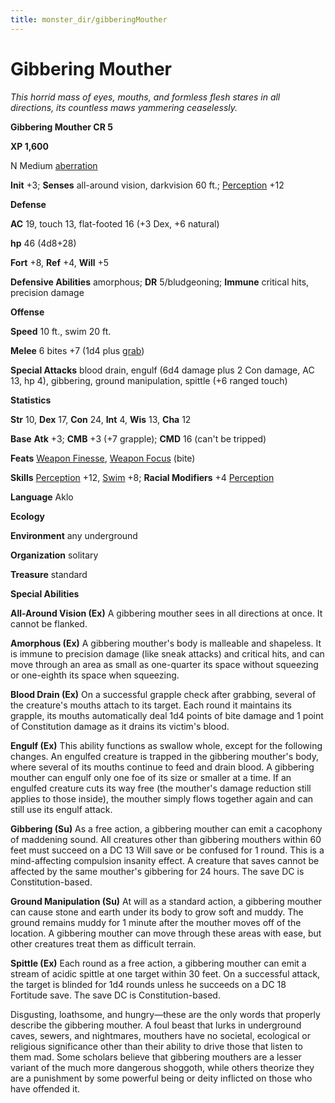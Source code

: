 ```yaml
---
title: monster_dir/gibberingMouther
---
```

# Gibbering Mouther

_This horrid mass of eyes, mouths, and formless flesh stares in all directions, its countless maws yammering ceaselessly._

**Gibbering Mouther CR 5**

**XP 1,600**

N Medium [aberration](creatureTypes#_aberration)

**Init** +3; **Senses** all-around vision, darkvision 60 ft.; [Perception](../skill_dir/perception#_perception) +12

**Defense**

**AC** 19, touch 13, flat-footed 16 (+3 Dex, +6 natural)

**hp** 46 (4d8+28)

**Fort** +8, **Ref** +4, **Will** +5

**Defensive Abilities** amorphous; **DR** 5/bludgeoning; **Immune** critical hits, precision damage

**Offense**

**Speed** 10 ft., swim 20 ft.

**Melee** 6 bites +7 (1d4 plus [grab](universalMonsterRules#_grab))

**Special Attacks** blood drain, engulf (6d4 damage plus 2 Con damage, AC 13, hp 4), gibbering, ground manipulation, spittle (+6 ranged touch)

**Statistics**

**Str** 10, **Dex** 17, **Con** 24, **Int** 4, **Wis** 13, **Cha** 12

**Base**  **Atk** +3; **CMB** +3 (+7 grapple); **CMD** 16 (can't be tripped)

**Feats** [Weapon Finesse](../feats#_weapon-finesse), [Weapon Focus](../feats#_weapon-focus) (bite)

**Skills** [Perception](../skill_dir/perception#_perception) +12, [Swim](../skill_dir/swim#_swim) +8; **Racial Modifiers** +4 [Perception](../skill_dir/perception#_perception)

**Language** Aklo

**Ecology**

**Environment** any underground

**Organization** solitary

**Treasure** standard

**Special Abilities**

**All-Around Vision (Ex)** A gibbering mouther sees in all directions at once. It cannot be flanked.

**Amorphous (Ex)** A gibbering mouther's body is malleable and shapeless. It is immune to precision damage (like sneak attacks) and critical hits, and can move through an area as small as one-quarter its space without squeezing or one-eighth its space when squeezing.

**Blood Drain (Ex)** On a successful grapple check after grabbing, several of the creature's mouths attach to its target. Each round it maintains its grapple, its mouths automatically deal 1d4 points of bite damage and 1 point of Constitution damage as it drains its victim's blood.

**Engulf (Ex)** This ability functions as swallow whole, except for the following changes. An engulfed creature is trapped in the gibbering mouther's body, where several of its mouths continue to feed and drain blood. A gibbering mouther can engulf only one foe of its size or smaller at a time. If an engulfed creature cuts its way free (the mouther's damage reduction still applies to those inside), the mouther simply flows together again and can still use its engulf attack.

**Gibbering (Su)** As a free action, a gibbering mouther can emit a cacophony of maddening sound. All creatures other than gibbering mouthers within 60 feet must succeed on a DC 13 Will save or be confused for 1 round. This is a mind-affecting compulsion insanity effect. A creature that saves cannot be affected by the same mouther's gibbering for 24 hours. The save DC is Constitution-based.

**Ground Manipulation (Su)** At will as a standard action, a gibbering mouther can cause stone and earth under its body to grow soft and muddy. The ground remains muddy for 1 minute after the mouther moves off of the location. A gibbering mouther can move through these areas with ease, but other creatures treat them as difficult terrain.

**Spittle (Ex)** Each round as a free action, a gibbering mouther can emit a stream of acidic spittle at one target within 30 feet. On a successful attack, the target is blinded for 1d4 rounds unless he succeeds on a DC 18 Fortitude save. The save DC is Constitution-based.

Disgusting, loathsome, and hungry—these are the only words that properly describe the gibbering mouther. A foul beast that lurks in underground caves, sewers, and nightmares, mouthers have no societal, ecological or religious significance other than their ability to drive those that listen to them mad. Some scholars believe that gibbering mouthers are a lesser variant of the much more dangerous shoggoth, while others theorize they are a punishment by some powerful being or deity inflicted on those who have offended it.

